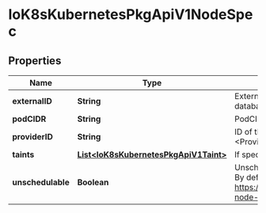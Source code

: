 
# IoK8sKubernetesPkgApiV1NodeSpec

## Properties
Name | Type | Description | Notes
------------ | ------------- | ------------- | -------------
**externalID** | **String** | External ID of the node assigned by some machine database (e.g. a cloud provider). Deprecated. |  [optional]
**podCIDR** | **String** | PodCIDR represents the pod IP range assigned to the node. |  [optional]
**providerID** | **String** | ID of the node assigned by the cloud provider in the format: &lt;ProviderName&gt;://&lt;ProviderSpecificNodeID&gt; |  [optional]
**taints** | [**List&lt;IoK8sKubernetesPkgApiV1Taint&gt;**](IoK8sKubernetesPkgApiV1Taint.md) | If specified, the node&#39;s taints. |  [optional]
**unschedulable** | **Boolean** | Unschedulable controls node schedulability of new pods. By default, node is schedulable. More info: https://kubernetes.io/docs/concepts/nodes/node/#manual-node-administration |  [optional]



